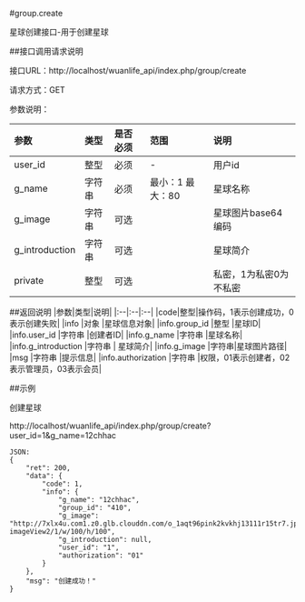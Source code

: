 #group.create

星球创建接口-用于创建星球

##接口调用请求说明

接口URL：http://localhost/wuanlife_api/index.php/group/create

请求方式：GET

参数说明：

|参数|类型|是否必须|范围|说明|
|:--|:--|:--|:--|:--|
|user_id|整型|必须|-|用户id|
|g_name|字符串|必须|最小：1 最大：80|星球名称|
|g_image|字符串  | 可选 ||  星球图片base64编码|
|g_introduction|字符串|可选||星球简介|
|private|整型|可选||私密，1为私密0为不私密|

##返回说明
|参数|类型|说明|
|:--|:--|:--|
|code|整型|操作码，1表示创建成功，0表示创建失败|
|info                 |对象   |星球信息对象|
|info.group_id   |整型   |星球ID|
|info.user_id    |字符串 |创建者ID|
|info.g_name            |字符串 |星球名称|
|info.g_introduction   |字符串  | 星球简介|
|info.g_image        |字符串|星球图片路径|
|msg                  |字符串 |提示信息|
|info.authorization   |字符串 |权限，01表示创建者，02表示管理员，03表示会员|

##示例

创建星球

http://localhost/wuanlife_api/index.php/group/create?user_id=1&g_name=12chhac

    JSON:
    {
        "ret": 200,
        "data": {
            "code": 1,
            "info": {
                "g_name": "12chhac",
                "group_id": "410",
                "g_image": "http://7xlx4u.com1.z0.glb.clouddn.com/o_1aqt96pink2kvkhj13111r15tr7.jpg?imageView2/1/w/100/h/100",
                "g_introduction": null,
                "user_id": "1",
                "authorization": "01"
            }
        },
        "msg": "创建成功！"
    }
